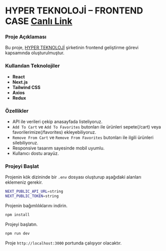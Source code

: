 # HYPER TEKNOLOJİ – FRONTEND CASE [Canlı Link](https://hyper-frontend-case-eight.vercel.app/)

### Proje Açıklaması

Bu proje, [HYPER TEKNOLOJİ](https://www.hyperteknoloji.com.tr/) şirketinin frontend geliştirme görevi kapsamında oluşturulmuştur.


### Kullanılan Teknolojiler

- **React**
- **Next.js**
- **Tailwind CSS**
- **Axios**
- **Redux**

### Özellikler

- API ile verileri çekip anasayfada listeliyoruz.
- `Add To Cart` ve `Add To Favorites` butonları ile ürünleri sepete(/cart) veya favorilerimize(/favorites) ekleyebiliyoruz.
- `Remove From Cart` ve `Remove From Favorites` butonları ile ilgili ürünleri silebiliyoruz.
- Responsive tasarım sayesinde mobil uyumlu.
- Kullanıcı dostu arayüz.


### Projeyi Başlat

Projenin kök dizininde bir `.env` dosyası oluşturup aşağıdaki alanları eklemeniz gerekir.

```bash
NEXT_PUBLIC_API_URL=string
NEXT_PUBLIC_TOKEN=string
```

Projenin bağımlılıklarını indirin.

```bash
npm install
```

Projeyi başlatın.

```bash
npm run dev
```

Proje `http://localhost:3000` portunda çalışıyor olacaktır.
